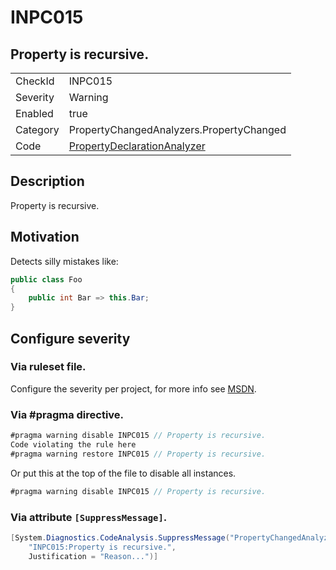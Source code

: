 # INPC015
## Property is recursive.

<!-- start generated table -->
<table>
  <tr>
    <td>CheckId</td>
    <td>INPC015</td>
  </tr>
  <tr>
    <td>Severity</td>
    <td>Warning</td>
  </tr>
  <tr>
    <td>Enabled</td>
    <td>true</td>
  </tr>
  <tr>
    <td>Category</td>
    <td>PropertyChangedAnalyzers.PropertyChanged</td>
  </tr>
  <tr>
    <td>Code</td>
    <td><a href="https://github.com/DotNetAnalyzers/PropertyChangedAnalyzers/blob/master/PropertyChangedAnalyzers/NodeAnalyzers/PropertyDeclarationAnalyzer.cs">PropertyDeclarationAnalyzer</a></td>
  </tr>
</table>
<!-- end generated table -->

## Description

Property is recursive.

## Motivation

Detects silly mistakes like:

```cs
public class Foo
{
    public int Bar => this.Bar;
}
```

<!-- start generated config severity -->
## Configure severity

### Via ruleset file.

Configure the severity per project, for more info see [MSDN](https://msdn.microsoft.com/en-us/library/dd264949.aspx).

### Via #pragma directive.
```C#
#pragma warning disable INPC015 // Property is recursive.
Code violating the rule here
#pragma warning restore INPC015 // Property is recursive.
```

Or put this at the top of the file to disable all instances.
```C#
#pragma warning disable INPC015 // Property is recursive.
```

### Via attribute `[SuppressMessage]`.

```C#
[System.Diagnostics.CodeAnalysis.SuppressMessage("PropertyChangedAnalyzers.PropertyChanged", 
    "INPC015:Property is recursive.", 
    Justification = "Reason...")]
```
<!-- end generated config severity -->
